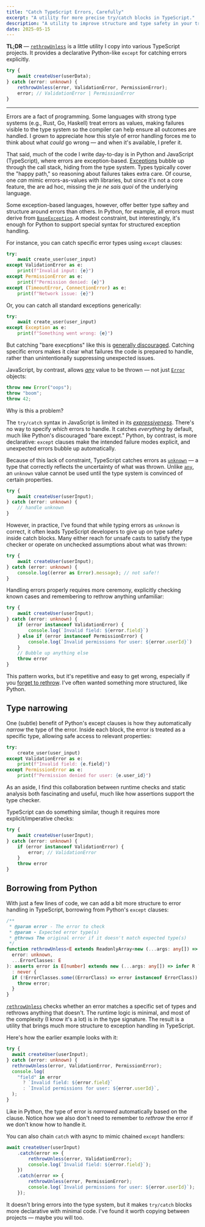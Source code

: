 ```yaml
---
title: "Catch TypeScript Errors, Carefully"
excerpt: "A utility for more precise try/catch blocks in TypeScript."
description: "A utility to improve structure and type safety in your try/catch blocks, inspired by Python's except."
date: 2025-05-15
---
```


**TL;DR** — [`rethrowUnless`](https://manzt.sh/rethrow-unless.js) is a little
utility I copy into various TypeScript projects. It provides a declarative
Python-like `except` for catching errors explicitly.

```ts
try {
	await createUser(userData);
} catch (error: unknown) {
	rethrowUnless(error, ValidationError, PermissionError);
	error; // ValidationError | PermissionError
}
```

-------------------

Errors are a fact of programming. Some languages with strong type systems
(e.g., Rust, Go, Haskell) treat errors as values, making failures visible to
the type system so the compiler can help ensure all outcomes are handled. I
grown to appreciate how this style of error handling forces me to think about
what _could_ go wrong — and when it's available, I prefer it.

That said, much of the code I write day-to-day is in Python and JavaScript
(TypeScript), where errors are exception-based.
[Exceptions](https://en.wikipedia.org/wiki/Exception_handling) bubble up
through the call stack, hiding from the type system. Types typically cover the
"happy path," so reasoning about failures takes extra care. Of course, one
_can_ mimic errors-as-values with libraries, but since it's not a core feature,
the are ad hoc, missing the _je ne sais quoi_ of the underlying language.

Some exception-based languages, however, offer better type saftey and structure
around errors than others. In Python, for example, all errors must derive from
[`BaseException`](https://docs.python.org/3/library/exceptions.html). A modest
constraint, but interestingly, it's enough for Python to support special syntax
for structured exception handling.

For instance, you can catch specific error types using `except` clauses:

```py
try:
    await create_user(user_input)
except ValidationError as e:
    print(f"Invalid input: {e}")
except PermissionError as e:
    print(f"Permission denied: {e}")
except (TimeoutError, ConnectionError) as e:
    print(f"Network issue: {e}")
```

Or, you can catch all standard exceptions generically:

```py
try:
    await create_user(user_input)
except Exception as e:
	print(f"Something went wrong: {e}")
```

But catching "bare execptions" like this is [generally
discouraged](https://docs.astral.sh/ruff/rules/bare-except/). Catching specific
errors makes it clear what failures the code is prepared to handle, rather than
unintentionally suppressing unexpected issues.

JavaScript, by contrast, allows <ins>_any_</ins> value to be thrown — not just
[`Error`](https://developer.mozilla.org/en-US/docs/Web/JavaScript/Reference/Global_Objects/Error)
objects:

```ts
throw new Error("oops");
throw "boom";
throw 42;
```

Why is this a problem?

The `try/catch` syntax in JavaScript is limited in its
<ins>_expressiveness_</ins>. There's no way to specify _which_ errors to
handle. It catches _everything_ by default, much like Python's discouraged
"bare except." Python, by contrast, is more declarative: `except` clauses make
the intended failure modes explicit, and unexpected errors bubble up
automatically.

Because of this lack of constraint, TypeScript catches errors as
[`unknown`](https://www.typescriptlang.org/docs/handbook/release-notes/typescript-3-0.html#new-unknown-top-type)
— a type that correctly reflects the uncertainty of what was thrown. Unlike
[`any`](https://www.typescriptlang.org/docs/handbook/2/everyday-types.html#any),
an `unknown` value cannot be used until the type system is convinced of certain
properties.

```ts
try {
	await createUser(userInput);
} catch (error: unknown) {
    // handle unknown
}
```

However, in practice, I've found that while typing errors as `unknown` is
correct, it often leads TypeScript developers to give up on type safety inside
catch blocks. Many either reach for unsafe casts to satisfy the type checker or
operate on unchecked assumptions about what was thrown:

```ts
try {
	await createUser(userInput);
} catch (error: unknown) {
	console.log((error as Error).message); // not safe!!
}
```

Handling errors properly requires more ceremony, explicitly checking known
cases and remembering to rethrow anything unfamiliar:

```ts
try {
	await createUser(userInput);
} catch (error: unknown) {
	if (error instanceof ValidationError) {
		console.log(`Invalid field: ${error.field}`)
	} else if (error instanceof PermissionError) {
		console.log(`Invalid permissions for user: ${error.userId}`)
	}
	// Bubble up anything else
	throw error
}
```

This pattern works, but it's repetitive and easy to get wrong, especially if
you <ins>forget to rethrow</ins>. I've often wanted something more structured,
like Python.

## Type narrowing

One (subtle) benefit of Python's except clauses is how they automatically
_narrow_ the type of the error. Inside each block, the error is treated as a
specific type, allowing safe access to relevant properties:

```py
try:
    create_user(user_input)
except ValidationError as e:
    print(f"Invalid field: {e.field}")
except PermissionError as e:
    print(f"Permission denied for user: {e.user_id}")
```

As an aside, I find this collaboration between runtime checks and static
analysis both fascinating and useful, much like how assertions support the type
checker.

TypeScript can do something similar, though it requires more
explicit/imperative checks:

```ts
try {
	await createUser(userInput);
} catch (error: unknown) {
	if (error instanceof ValidationError) {
		error; // ValidationError
	}
	throw error
}
```

## Borrowing from Python

With just a few lines of code, we can add a bit more structure to error
handling in TypeScript, borrowing from Python's `except` clauses:

```ts
/**
 * @param error - The error to check
 * @param - Expected error type(s)
 * @throws The original error if it doesn't match expected type(s)
 */
function rethrowUnless<E extends ReadonlyArray<new (...args: any[]) => Error>>(
  error: unknown,
  ...ErrorClasses: E
): asserts error is E[number] extends new (...args: any[]) => infer R ? R
  : never {
  if (!ErrorClasses.some((ErrorClass) => error instanceof ErrorClass)) {
    throw error;
  }
}
```

[`rethrowUnless`](https://manzt.sh/rethrow-unless.js) checks whether an error
matches a specific set of types and rethrows anything that doesn't. The runtime
logic is minimal, and most of the complexity (I know it's a lot) is in the type
signature. The result is a utility that brings much more structure to exception
handling in TypeScript.

Here's how the earlier example looks with it:

```ts
try {
  await createUser(userInput);
} catch (error: unknown) {
  rethrowUnless(error, ValidationError, PermissionError);
  console.log(
    "field" in error
      ? `Invalid field: ${error.field}`
      : `Invalid permissions for user: ${error.userId}`,
  );
}
```

Like in Python, the type of error is _narrowed_ automatically based on the
clause. Notice how we also don't need to remember to _rethrow_ the error if we
don't know how to handle it.

You can also chain `catch` with async to mimic chained `except` handlers:

```ts
await createUser(userInput)
	.catch(error => {
		rethrowUnless(error, ValidationError);
		console.log(`Invalid field: ${error.field}`);
	})
	.catch(error => {
		rethrowUnless(error, PermissionError);
		console.log(`Invalid permissions for user: ${error.userId}`);
	});
```

It doesn't bring errors into the type system, but it makes `try/catch` blocks
more declarative with minimal code. I've found it worth copying between
projects — maybe you will too.
